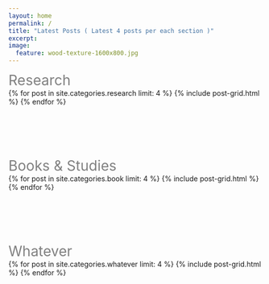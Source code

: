 ```yaml
---
layout: home
permalink: /
title: "Latest Posts ( Latest 4 posts per each section )"
excerpt:
image:
  feature: wood-texture-1600x800.jpg
---
```



<div style="text-align:left">
  <span style = " font-size:2em;  color: gray;">
    Research
  </span>
</div>
<div class="tiles">
    {% for post in site.categories.research limit: 4 %}
        {% include post-grid.html %}
    {% endfor %}
</div>


<div style="text-align:left">
  <span style = " font-size:2em;  color: gray;">
    &nbsp;<br />
    &nbsp;<br />
    &nbsp;<br />
    Books & Studies
  </span>
</div>
<div class="tiles">
    {% for post in site.categories.book limit: 4 %}
        {% include post-grid.html %}
    {% endfor %}
</div>



<div style="text-align:left">
  <span style = " font-size:2em;  color: gray;">
    &nbsp;<br />
    &nbsp;<br />
    &nbsp;<br />
    Whatever
  </span>
</div>
<div class="tiles">
    {% for post in site.categories.whatever limit: 4 %}
        {% include post-grid.html %}
    {% endfor %}
</div>
